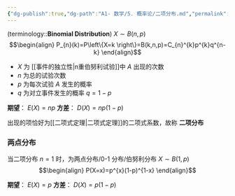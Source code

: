 ```yaml
---
{"dg-publish":true,"dg-path":"A1- 数学/5. 概率论/二项分布.md","permalink":"/A1- 数学/5. 概率论/二项分布/","dgPassFrontmatter":true,"noteIcon":"","created":"2024-05-21T15:20:27.000+08:00","updated":"2025-07-01T11:27:03.000+08:00"}
---
```



(terminology::**Binomial Distribution**)   $X\sim B(n,p)$
$$\begin{align}
P_{n}(k)=P\left\{X=k \right\}=B(k,n,p)=C_{n}^{k}p^{k}q^{n-k}
\end{align}$$
-  $X$ 为 [[事件的独立性\|n重伯努利试验]]中 $A$ 出现的次数
-  $n$ 为总的试验次数
-  $p$ 为每次试验 $A$ 发生的概率
- $q$ 为对立事件发生的概率 $q=1-p$

**期望**： $E(X)=np$
**方差**： $D(X)=np(1-p)$

出现的项恰好为[[二项式定理\|二项式定理]]的二项式系数，故称 **二项分布**

### 两点分布
当二项分布 $n=1$ 时，为两点分布/0-1 分布/伯努利分布
$X\sim B(1,p)$
$$\begin{align}
P(X=x)=p^{x}(1-p)^{1-x}
\end{align}$$


**期望**： $E(X)=p$
**方差**： $D(X)=p(1-p)$
